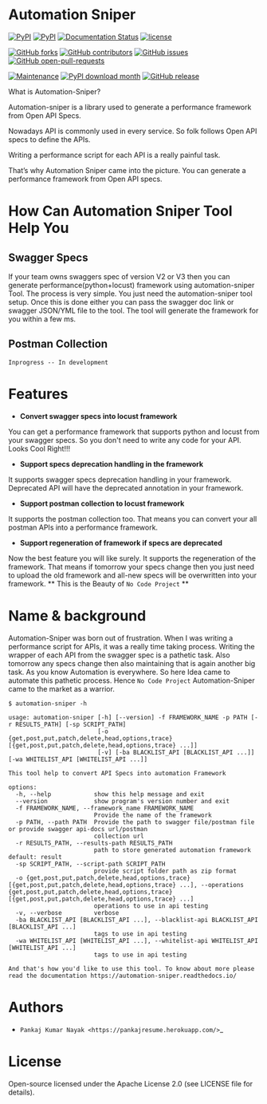 # Automation Sniper

[![PyPI](https://img.shields.io/pypi/v/automation-sniper.svg)](https://pypi.org/project/automation-sniper/)
[![PyPI](https://img.shields.io/pypi/pyversions/automation-sniper.svg)](https://pypi.org/project/automation-sniper/)
[![Documentation Status](https://readthedocs.org/projects/automation-sniper/badge/?version=latest)](https://automation-sniper.readthedocs.io/en/latest/?badge=latest)
[![license](https://img.shields.io/github/license/pankajnayak1994/automation_sniper)](https://github.com/pankajnayak1994/automation-sniper/blob/main/LICENSE)

[![GitHub forks](https://img.shields.io/github/forks/pankajnayak1994/automation_sniper)](https://github.com/pankajnayak1994/automation_sniper/graphs/contributors)
[![GitHub contributors](https://badgen.net/github/contributors/pankajnayak1994/automation_sniper)](https://gitHub.com/pankajnayak1994/automation_sniper/graphs/contributors/)
[![GitHub issues](https://badgen.net/github/issues/pankajnayak1994/automation_sniper/)](https://GitHub.com/pankajnayak1994/automation_sniper/issues/)
[![GitHub open-pull-requests](https://badgen.net/github/open-prs/pankajnayak1994/automation_sniper/)](https://github.com/pankajnayak1994/automation_sniper/pulls?q=is%3Aopen)

[![Maintenance](https://img.shields.io/badge/Maintained%3F-yes-green.svg)](https://github.com/pankajnayak1994/automation_sniper/graphs/commit-activity)
[![PyPI download month](https://img.shields.io/pypi/dm/automation-sniper.svg)](https://pypi.python.org/pypi/automation-sniper/)
[![GitHub release](https://img.shields.io/github/release/pankajnayak1994/automation_sniper.svg)](https://github.com/pankajnayak1994/automation_sniper/releases/)


What is Automation-Sniper?


Automation-sniper is a library used to generate a performance framework from Open API Specs.

Nowadays API is commonly used in every service. So folk follows Open API specs to define the APIs.

Writing a performance script for each API is a really painful task.

That’s why Automation Sniper came into the picture. You can generate a performance framework from Open API specs.



How Can Automation Sniper Tool Help You
======================================

Swagger Specs
------------
If your team owns swaggers spec of version V2 or V3 then you can generate performance(python+locust) framework using automation-sniper Tool.
The process is very simple. You just need the automation-sniper tool setup. Once this is done either you can pass the swagger doc link or swagger
JSON/YML file to the tool. The tool will generate the framework for you within a few ms.

Postman Collection
------------------
```Inprogress -- In development```

Features
========


* **Convert swagger specs into locust framework**

 You can get a performance framework that supports python and locust from your swagger specs. So you don't need to write any code for your API. Looks Cool Right!!!

* **Support specs deprecation handling in the framework**

 It supports swagger specs deprecation handling in your framework. Deprecated API will have the deprecated annotation in your framework.

* **Support postman collection to locust framework**

 It supports the postman collection too. That means you can convert your all postman APIs into a performance framework.

* **Support regeneration of framework if specs are deprecated**

 Now the best feature you will like surely. It supports the regeneration of the framework. That means if tomorrow your specs change then you just need to upload the old framework and all-new specs will be overwritten into your framework.
** This is the Beauty of `No Code Project` **

Name & background
=================

Automation-Sniper was born out of frustration. When I was writing a performance script for APIs, it was a really time taking process. Writing the wrapper of each API from the swagger spec is a pathetic task. Also tomorrow any specs change then also maintaining that is again another big task. As you know Automation is everywhere. So here Idea came to automate this pathetic process. Hence `No Code Project` Automation-Sniper came to the market as a warrior.



```
$ automation-sniper -h

usage: automation-sniper [-h] [--version] -f FRAMEWORK_NAME -p PATH [-r RESULTS_PATH] [-sp SCRIPT_PATH]
                         [-o {get,post,put,patch,delete,head,options,trace} [{get,post,put,patch,delete,head,options,trace} ...]]
                         [-v] [-ba BLACKLIST_API [BLACKLIST_API ...]] [-wa WHITELIST_API [WHITELIST_API ...]]

This tool help to convert API Specs into automation Framework

options:
  -h, --help            show this help message and exit
  --version             show program's version number and exit
  -f FRAMEWORK_NAME, --framework_name FRAMEWORK_NAME
                        Provide the name of the framework
  -p PATH, --path PATH  Provide the path to swagger file/postman file or provide swagger api-docs url/postman
                        collection url
  -r RESULTS_PATH, --results-path RESULTS_PATH
                        path to store generated automation framework default: result
  -sp SCRIPT_PATH, --script-path SCRIPT_PATH
                        provide script folder path as zip format
  -o {get,post,put,patch,delete,head,options,trace} [{get,post,put,patch,delete,head,options,trace} ...], --operations {get,post,put,patch,delete,head,options,trace} [{get,post,put,patch,delete,head,options,trace} ...]
                        operations to use in api testing
  -v, --verbose         verbose
  -ba BLACKLIST_API [BLACKLIST_API ...], --blacklist-api BLACKLIST_API [BLACKLIST_API ...]
                        tags to use in api testing
  -wa WHITELIST_API [WHITELIST_API ...], --whitelist-api WHITELIST_API [WHITELIST_API ...]
                        tags to use in api testing

And that's how you'd like to use this tool. To know about more please read the documentation https://automation-sniper.readthedocs.io/
```

Authors
=======

- `Pankaj Kumar Nayak <https://pankajresume.herokuapp.com/>`_

License
=======

Open-source licensed under the Apache License 2.0 (see LICENSE file for details).

